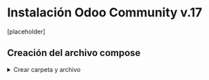 # Instalación Odoo Community v.17

[placeholder]

## Creación del archivo compose

<details>
 <summary>Crear carpeta y archivo</summary>
<br>

```bash
# Montar una carpeta para almacenar el archivo compose.yml
mkdir compose_Odoo

# Colocarse en la carpeta recien creada
cd compose_Odoo

# Creación del archivo compose.yml
nano docker-compose.yml
```
---
</details>


